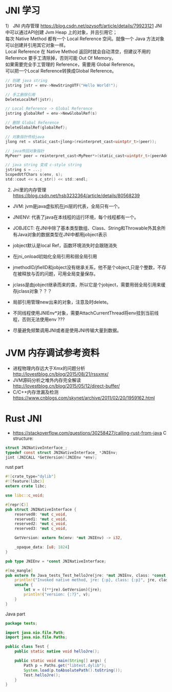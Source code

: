 # JNI 学习
1） JNI 内存管理 https://blog.csdn.net/pzysoft/article/details/79923121
JNI 中可以通过API创建 Jvm Heap 上的对象，并且引用它；  
每次 Native Method 都有一个 Local Reference 空间。就像一个 Java 方法对象可以创建并引用其它对象一样。  
Local Reference 在 Native Method 返回时就会自动清空，但建议不用的 Reference 要手工清除掉，否则可能 Out Of Memory。  
如果需要完全手工管理的 Reference，需要用 Global Reference。  
可以把一个Local Reference转换成Global Reference。  

```c
// 创建 java string
jstring jstr = env->NewStringUTF("Hello World!");

// 手工删除引用
DeleteLocalRef(jstr);

// Local Reference -> Global Reference
jstring globalRef = env->NewGlobalRef(s)

// 删除 Global Reference
DeleteGlobalRef(globalRef);

// 对象指针传给java
jlong ret = static_cast<jlong>(reinterpret_cast<uintptr_t>(peer));

// java传回对象指针
MyPeer* peer = reinterpret_cast<MyPeer*>(static_cast<uintptr_t>(peerAddress));

// java string 变成 c-style string
jstring s = ...;
ScopedUtfChars s(env, s);
std::cout << s.c_str() << std::endl;
```

2) Jni里的内存管理 https://blog.csdn.net/hsb3232364/article/details/80568239
* JVM:  jvm是java虚拟机在jni层的代表，全局只有一个。
* JNIENV:  代表了java在本线程的运行环境，每个线程都有一个。
* JOBJECT: 在JNI中除了基本类型数组、Class、String和Throwable外其余所有Java对象的数据类型在JNI中都用jobject表示
* jobject默认是local Ref，函数环境消失时会跟随消失  


* 在jni_onload初始化全局引用和弱全局引用  

* jmethodID/jfielID和jobject没有继承关系，他不是个object,只是个整数，不存在被释放与否的问题，可用全局变量保存。  

* jclass是由jobject继承而来的类，所以它是个jobject，需要用弱全局引用来缓存jclass对象？？？  

* 局部引用管理new出来的对象，注意及时delete。  


* 不同线程使用JNIEnv*对象，需要AttachCurrentThread将env挂到当前线程，否则无法使用env ???

* 尽量避免频繁调用JNI或者是使用JNI传输大量到数据。

# JVM 内存调试参考资料
* 进程物理内存远大于Xmx的问题分析 http://lovestblog.cn/blog/2015/08/21/rssxmx/
* JVM源码分析之堆外内存完全解读 http://lovestblog.cn/blog/2015/05/12/direct-buffer/
* C/C++内存泄漏及检测 https://www.cnblogs.com/skynet/archive/2011/02/20/1959162.html

# Rust JNI
* https://stackoverflow.com/questions/30258427/calling-rust-from-java
C structure:
```c
struct JNINativeInterface_;
typedef const struct JNINativeInterface_ *JNIEnv;
jint (JNICALL *GetVersion)(JNIEnv *env);
```

rust part
```rust
#![crate_type="dylib"]
#![feature(libc)]
extern crate libc;

use libc::c_void;

#[repr(C)]
pub struct JNINativeInterface {
    reserved0: *mut c_void,
    reserved1: *mut c_void,
    reserved2: *mut c_void,
    reserved3: *mut c_void,

    GetVersion: extern fn(env: *mut JNIEnv) -> i32,

    _opaque_data: [u8; 1824]
}

pub type JNIEnv = *const JNINativeInterface;

#[no_mangle]
pub extern fn Java_tests_Test_helloJre(jre: *mut JNIEnv, class: *const c_void) {
    println!("Invoked native method, jre: {:p}, class: {:p}", jre, class);
    unsafe {
        let v = ((**jre).GetVersion)(jre);
        println!("version: {:?}", v);
    }
}
```

Java part
```java
package tests;

import java.nio.file.Path;
import java.nio.file.Paths;

public class Test {
    public static native void helloJre();

    public static void main(String[] args) {
        Path p = Paths.get("libtest.dylib");
        System.load(p.toAbsolutePath().toString());
        Test.helloJre();
    }
}
```
